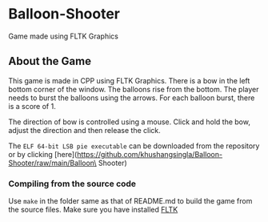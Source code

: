 # Balloon-Shooter

Game made using FLTK Graphics

## About the Game

This game is made in CPP using FLTK Graphics. There is a bow in the left bottom corner of the window. The balloons rise from the bottom. The player needs to burst the balloons using the arrows. For each balloon burst, there is a score of 1.

The direction of bow is controlled using a mouse. Click and hold the bow, adjust the direction and then release the click.

The	`ELF 64-bit LSB pie executable` can be downloaded from the repository or by clicking [here](https://github.com/khushangsingla/Balloon-Shooter/raw/main/Balloon\ Shooter)

### Compiling from the source code

Use `make` in the folder same as that of README.md to build the game from the source files. Make sure you have installed [FLTK](https://www.fltk.org/)
